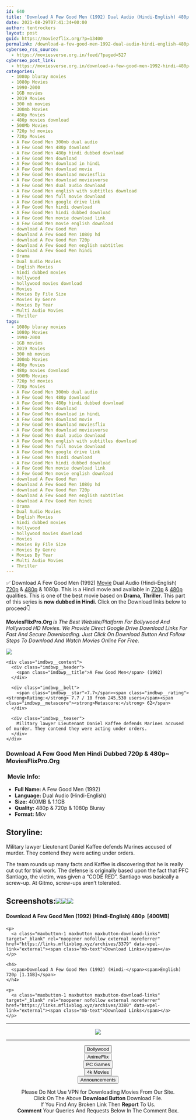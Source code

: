 ```yaml
---
id: 640
title: 'Download A Few Good Men (1992) Dual Audio (Hindi-English) 480p [400MB] || 720p [1.1GB]'
date: 2021-08-29T07:41:34+00:00
author: tentrockers
layout: post
guid: https://moviezflix.org/?p=13400
permalink: /download-a-few-good-men-1992-dual-audio-hindi-english-480p-400mb-720p-1-1gb/
cyberseo_rss_source:
  - https://moviesverse.org.in/feed/?paged=527
cyberseo_post_link:
  - https://moviesverse.org.in/download-a-few-good-men-1992-hindi-480p-720p/
categories:
  - 1080p bluray movies
  - 1080p Movies
  - 1990-2000
  - 1GB movies
  - 2019 Movies
  - 300 mb movies
  - 300mb Movies
  - 480p Movies
  - 480p movies download
  - 500Mb Movies
  - 720p hd movies
  - 720p Movies
  - A Few Good Men 300mb dual audio
  - A Few Good Men 480p download
  - A Few Good Men 480p hindi dubbed download
  - A Few Good Men download
  - A Few Good Men download in hindi
  - A Few Good Men download movie
  - A Few Good Men download moviesflix
  - A Few Good Men download moviesverse
  - A Few Good Men dual audio download
  - A Few Good Men english with subtitles download
  - A Few Good Men full movie download
  - A Few Good Men google drive link
  - A Few Good Men hindi download
  - A Few Good Men hindi dubbed download
  - A Few Good Men movie download link
  - A Few Good Men movie english download
  - download A Few Good Men
  - download A Few Good Men 1080p hd
  - download A Few Good Men 720p
  - download A Few Good Men english subtitles
  - download A Few Good Men hindi
  - Drama
  - Dual Audio Movies
  - English Movies
  - hindi dubbed movies
  - Hollywood
  - hollywood movies download
  - Movies
  - Movies By File Size
  - Movies By Genre
  - Movies By Year
  - Multi Audio Movies
  - Thriller
tags:
  - 1080p bluray movies
  - 1080p Movies
  - 1990-2000
  - 1GB movies
  - 2019 Movies
  - 300 mb movies
  - 300mb Movies
  - 480p Movies
  - 480p movies download
  - 500Mb Movies
  - 720p hd movies
  - 720p Movies
  - A Few Good Men 300mb dual audio
  - A Few Good Men 480p download
  - A Few Good Men 480p hindi dubbed download
  - A Few Good Men download
  - A Few Good Men download in hindi
  - A Few Good Men download movie
  - A Few Good Men download moviesflix
  - A Few Good Men download moviesverse
  - A Few Good Men dual audio download
  - A Few Good Men english with subtitles download
  - A Few Good Men full movie download
  - A Few Good Men google drive link
  - A Few Good Men hindi download
  - A Few Good Men hindi dubbed download
  - A Few Good Men movie download link
  - A Few Good Men movie english download
  - download A Few Good Men
  - download A Few Good Men 1080p hd
  - download A Few Good Men 720p
  - download A Few Good Men english subtitles
  - download A Few Good Men hindi
  - Drama
  - Dual Audio Movies
  - English Movies
  - hindi dubbed movies
  - Hollywood
  - hollywood movies download
  - Movies
  - Movies By File Size
  - Movies By Genre
  - Movies By Year
  - Multi Audio Movies
  - Thriller
---
```

<div class="thecontent clearfix">
  <p>
    ✅ Download A Few Good Men (1992) <a href="https://moviesverse.org.in/category/movies/" data-wpel-link="internal">Movie</a> Dual Audio (Hindi-English) <a href="https://moviesverse.org.in/720p-movies/" data-wpel-link="internal">720p</a>&nbsp;&&nbsp;<a href="https://moviesverse.org.in/480p-movies/" data-wpel-link="internal">480p</a> & 1080p. This is a Hindi movie and available in <a href="https://moviesverse.org.in/720p-movies/" data-wpel-link="internal">720p</a>&nbsp;&&nbsp;<a href="https://moviesverse.org.in/480p-movies/" data-wpel-link="internal">480p</a> qualities. This is one of the best movie based on <strong>Drama, Thriller</strong>. This part of this series is <strong>now dubbed in <span>Hindi.&nbsp;</span></strong><span>Click on the Download links below to proceed👇</span>
  </p>
  
  <p>
    <strong><span>MoviesFlixPro.Org&nbsp;</span></strong><em>is The Best Website/Platform For Bollywood And Hollywood HD Movies. We Provide Direct Google Drive Download Links For Fast And Secure Downloading. Just Click On Download Button And Follow Steps To&nbsp;Download And Watch Movies Online For Free.</em>
  </p>
  
  <div class="imdbwp imdbwp--movie dark">
    <div class="imdbwp__thumb">
      <a class="imdbwp__link" target="_blank" title="A Few Good Men" href="https://www.imdb.com/title/tt0104257/" rel="nofollow external noopener noreferrer" data-wpel-link="external"><img class="imdbwp__img" src="https://m.media-amazon.com/images/M/MV5BMmRlZDQ1MmUtMzE2Yi00YTkxLTk1MGMtYmIyYWQwODcxYzRlXkEyXkFqcGdeQXVyNTI4MjkwNjA@._V1_SX300.jpg" /></a>
    </div>
    
    <div class="imdbwp__content">
      <div class="imdbwp__header">
        <span class="imdbwp__title">A Few Good Men</span> (1992)
      </div>
      
      <div class="imdbwp__belt">
        <span class="imdbwp__star">7.7</span><span class="imdbwp__rating"><strong>Rating:</strong> 7.7 / 10 from 245,530 users</span><span class="imdbwp__metascore"><strong>Metascore:</strong> 62</span>
      </div>
      
      <div class="imdbwp__teaser">
        Military lawyer Lieutenant Daniel Kaffee defends Marines accused of murder. They contend they were acting under orders.
      </div>
    </div>
  </div>
  
  <h3>
    <span>Download A Few Good Men Hindi Dubbed 720p & 480p~ MoviesFlixPro.Org</span>
  </h3>
  
  <h3>
    <span>&nbsp;Movie Info:&nbsp;</span>
  </h3>
  
  <ul>
    <li>
      <strong>Full Name: </strong>A Few Good Men (1992)
    </li>
    <li>
      <strong>Language:</strong> Dual Audio (Hindi-English)
    </li>
    <li>
      <strong>Size:</strong> 400MB & 1.1GB
    </li>
    <li>
      <strong>Quality:</strong> 480p & 720p & 1080p Bluray
    </li>
    <li>
      <strong>Format:</strong>&nbsp;Mkv
    </li>
  </ul>
  
  <h2>
    <span>Storyline:</span>
  </h2>
  
  <p>
    Military lawyer Lieutenant Daniel Kaffee defends Marines accused of murder. They contend they were acting under orders.
  </p>
  
  <div>
    The team rounds up many facts and Kaffee is discovering that he is really cut out for trial work. The defense is originally based upon the fact that PFC Santiago, the victim, was given a “CODE RED”. Santiago was basically a screw-up. At Gitmo, screw-ups aren’t tolerated.
  </div>
  
  <div class="summary_text">
    <h2>
      <span>Screenshots:<img class="aligncenter" src="https://imagecurl.com/images/17034188143670051549.png" /></span><img class="aligncenter" src="https://imagecurl.com/images/53248007555787310500.png" /><img class="aligncenter" src="https://imagecurl.com/images/79325606493597159453.png" />
    </h2>
  </div>
  
  <div class="inline canwrap">
    <h4>
      <span>Download A Few Good Men (1992) (Hindi-English) </span><span>480p&nbsp; [400MB]</span>
    </h4>
    
    <p>
      <a class="maxbutton-1 maxbutton maxbutton-download-links" target="_blank" rel="noopener nofollow external noreferrer" href="https://links.mflixblog.xyz/archives/3379" data-wpel-link="external"><span class="mb-text">Download Links</span></a>
    </p>
    
    <h4>
      <span>Download A Few Good Men (1992) (Hindi-</span><span>English) 720p [1.1GB]</span>
    </h4>
    
    <p>
      <a class="maxbutton-1 maxbutton maxbutton-download-links" target="_blank" rel="noopener nofollow external noreferrer" href="https://links.mflixblog.xyz/archives/3380" data-wpel-link="external"><span class="mb-text">Download Links</span></a>
    </p>
  </div>
</div>

<center>
  </p> 
  
  <hr />
  
  <p>
    <a href="http://gdrivepro.xyz/join.php" data-wpel-link="external" target="_blank" rel="nofollow external noopener noreferrer"><img src="https://i.imgur.com/FhMdWdW.png" /></a>
  </p>
  
  <hr />
  
  <p>
    <a href="https://dogemovies.xyz" target="_blank" data-wpel-link="external" rel="nofollow external noopener noreferrer"><button class="button button5">Bollywood</button></a><br /> <a href="https://animeflix.in" target="_blank" data-wpel-link="external" rel="nofollow external noopener noreferrer"><button class="button button5">AnimeFlix</button></a><br /> <a href="https://gamesflix.net/" target="_blank" data-wpel-link="external" rel="nofollow external noopener noreferrer"><button class="button button5">PC Games</button></a><br /> <a href="https://uhdmovies.in" target="_blank" data-wpel-link="external" rel="nofollow external noopener noreferrer"><button class="button button5">4k Movies</button></a><br /> <a href="https://moviesverse.org.in/announcements/" target="_blank" data-wpel-link="internal" rel="noopener"><button class="button button5">Announcements</button></a>
  </p>
  
  <div class="alert alert-danger">
    Please Do Not Use VPN for Downloading Movies From Our Site.
  </div>
  
  <div class="alert alert-success">
    Click On The Above <strong>Download Button</strong> Download File.
  </div>
  
  <div class="alert alert-warning">
    If You Find Any Broken Link Then <strong>Report</strong> To Us.
  </div>
  
  <div class="alert alert-info">
    <strong>Comment</strong> Your Queries And Requests Below In The Comment Box.
  </div>
  
  <p>
    </center>
  </p>